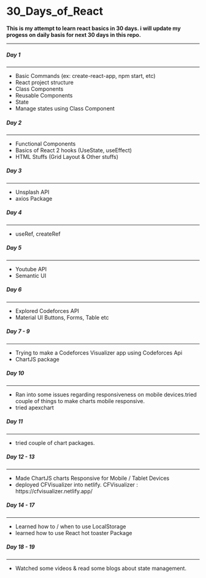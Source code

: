# 30_Days_of_React

**This is my attempt to learn react basics in 30 days. i will update my progess on daily basis for next 30 days in this repo.**

<hr>
<h5>Day 1</h5>
<hr>

<ul>
  <li> Basic Commands (ex: create-react-app, npm start, etc) </li>
  <li> React project structure </li>
  <li> Class Components </li>
  <li> Reusable Components </li>
  <li> State </li>
  <li> Manage states using Class Component </li>
</ul>

<h5>Day 2</h5>
<hr>

<ul>
  <li> Functional Components </li>
  <li> Basics of React 2 hooks (UseState, useEffect) </li>
  <li> HTML Stuffs (Grid Layout & Other stuffs) </li>
</ul>

<h5>Day 3</h5>
<hr>

<ul>
  <li> Unsplash API </li>
  <li> axios Package </li>
</ul>

<h5>Day 4</h5>
<hr>

<ul>
  <li> useRef, createRef</li>
</ul>

<h5>Day 5</h5>
<hr>

<ul>
  <li> Youtube API </li>
  <li> Semantic UI </li>
</ul>

<h5>Day 6</h5>
<hr>

<ul>
  <li> Explored Codeforces API </li>
  <li> Material UI Buttons, Forms, Table etc</li>
</ul>

<h5>Day 7 - 9</h5>
<hr>

<ul>
  <li> Trying to make a Codeforces Visualizer app using Codeforces Api </li>
  <li> ChartJS package </li>
</ul>

<h5>Day 10</h5>
<hr>

<ul>
  <li> Ran into some issues regarding responsiveness on mobile devices.tried couple of things to make charts mobile responsive. </li>
  <li> tried apexchart </li>
</ul>

<h5>Day 11</h5>
<hr>

<ul>
  <li> tried couple of chart packages.</li>
</ul>

<h5>Day 12 - 13</h5>
<hr>

<ul> 
   <li> Made ChartJS charts Responsive for Mobile / Tablet Devices </li>
   <li> deployed CFVisualizer into netlify. CFVisualizer : https://cfvisualizer.netlify.app/ </li>
</ul>

<h5>Day 14 - 17</h5>
<hr>
<ul>
  <li> Learned how to / when to use LocalStorage </li>
  <li> learned how to use React hot toaster Package</li>
</ul>

<h5> Day 18 - 19 </h5>
<hr>
<ul>
  <li> Watched some videos & read some blogs about state management.</li>
</ul>
